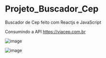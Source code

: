 # Projeto_Buscador_Cep
Buscador de Cep feito com Reactjs e JavaScript

Consumindo a API https://viacep.com.br

![image](https://user-images.githubusercontent.com/91435382/158077356-b7bafb62-5e7f-4304-9efa-14c81c5ce27c.png)

![image](https://user-images.githubusercontent.com/91435382/158077379-2db07b73-8e35-4b30-b958-4448c272c1a3.png)
